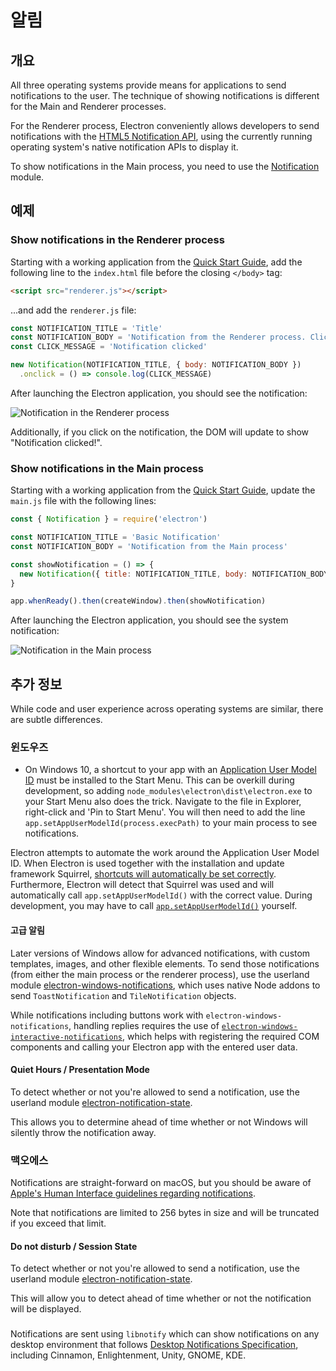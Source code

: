 # 알림

## 개요

All three operating systems provide means for applications to send
notifications to the user. The technique of showing notifications is different
for the Main and Renderer processes.

For the Renderer process, Electron conveniently allows developers to send
notifications with the [HTML5 Notification API](https://notifications.spec.whatwg.org/),
using the currently running operating system's native notification APIs
to display it.

To show notifications in the Main process, you need to use the
[Notification](../api/notification.md) module.

## 예제

### Show notifications in the Renderer process

Starting with a working application from the
[Quick Start Guide](quick-start.md), add the following line to the
`index.html` file before the closing `</body>` tag:

```html
<script src="renderer.js"></script>
```

...and add the `renderer.js` file:

```javascript fiddle='docs/fiddles/features/notifications/renderer'
const NOTIFICATION_TITLE = 'Title'
const NOTIFICATION_BODY = 'Notification from the Renderer process. Click to log to console.'
const CLICK_MESSAGE = 'Notification clicked'

new Notification(NOTIFICATION_TITLE, { body: NOTIFICATION_BODY })
  .onclick = () => console.log(CLICK_MESSAGE)
```

After launching the Electron application, you should see the notification:

![Notification in the Renderer process](../images/notification-renderer.png)

Additionally, if you click on the notification, the DOM will update to show "Notification clicked!".

### Show notifications in the Main process

Starting with a working application from the
[Quick Start Guide](quick-start.md), update the `main.js` file with the following lines:

```javascript fiddle='docs/fiddles/features/notifications/main'
const { Notification } = require('electron')

const NOTIFICATION_TITLE = 'Basic Notification'
const NOTIFICATION_BODY = 'Notification from the Main process'

const showNotification = () => {
  new Notification({ title: NOTIFICATION_TITLE, body: NOTIFICATION_BODY }).show()
}

app.whenReady().then(createWindow).then(showNotification)
```

After launching the Electron application, you should see the system notification:

![Notification in the Main process](../images/notification-main.png)

## 추가 정보

While code and user experience across operating systems are similar, there
are subtle differences.

### 윈도우즈

* On Windows 10, a shortcut to your app with an
[Application User Model ID][app-user-model-id] must be installed to the
Start Menu. This can be overkill during development, so adding
`node_modules\electron\dist\electron.exe` to your Start Menu also does the
trick. Navigate to the file in Explorer, right-click and 'Pin to Start Menu'.
You will then need to add the line `app.setAppUserModelId(process.execPath)` to
your main process to see notifications.

Electron attempts to automate the work around the Application User Model ID. When
Electron is used together with the installation and update framework Squirrel,
[shortcuts will automatically be set correctly][squirrel-events]. Furthermore,
Electron will detect that Squirrel was used and will automatically call
`app.setAppUserModelId()` with the correct value. During development, you may have
to call [`app.setAppUserModelId()`][set-app-user-model-id] yourself.

#### 고급 알림

Later versions of Windows allow for advanced notifications, with custom templates,
images, and other flexible elements. To send those notifications (from either the
main process or the renderer process), use the userland module
[electron-windows-notifications](https://github.com/felixrieseberg/electron-windows-notifications),
which uses native Node addons to send `ToastNotification` and `TileNotification` objects.

While notifications including buttons work with `electron-windows-notifications`,
handling replies requires the use of
[`electron-windows-interactive-notifications`](https://github.com/felixrieseberg/electron-windows-interactive-notifications),
which helps with registering the required COM components and calling your
Electron app with the entered user data.

#### Quiet Hours / Presentation Mode

To detect whether or not you're allowed to send a notification, use the
userland module [electron-notification-state](https://github.com/felixrieseberg/electron-notification-state).

This allows you to determine ahead of time whether or not Windows will
silently throw the notification away.

### 맥오에스

Notifications are straight-forward on macOS, but you should be aware of
[Apple's Human Interface guidelines regarding notifications][apple-notification-guidelines].

Note that notifications are limited to 256 bytes in size and will be truncated
if you exceed that limit.

[apple-notification-guidelines]: https://developer.apple.com/macos/human-interface-guidelines/system-capabilities/notifications/

#### Do not disturb / Session State

To detect whether or not you're allowed to send a notification, use the userland module
[electron-notification-state][electron-notification-state].

This will allow you to detect ahead of time whether or not the notification will be displayed.

[electron-notification-state]: https://github.com/felixrieseberg/electron-notification-state

### 

Notifications are sent using `libnotify` which can show notifications on any
desktop environment that follows [Desktop Notifications
Specification][notification-spec], including Cinnamon, Enlightenment, Unity,
GNOME, KDE.

[notification-spec]: https://developer-old.gnome.org/notification-spec/
[app-user-model-id]: https://msdn.microsoft.com/en-us/library/windows/desktop/dd378459(v=vs.85).aspx
[set-app-user-model-id]: ../api/app.md#appsetappusermodelidid-windows
[squirrel-events]: https://github.com/electron/windows-installer/blob/main/README.md#handling-squirrel-events
